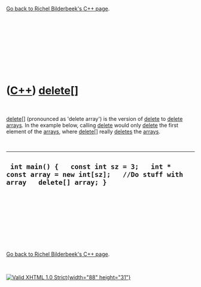 

[Go back to Richel Bilderbeek's C++ page](Cpp.htm).

 

 

 

 

 

([C++](Cpp.htm)) [delete\[\]](CppDeleteArray.htm)
=================================================

 

[delete\[\]](CppDeleteArray.htm) (pronounced as 'delete array') is the
version of [delete](CppDelete.htm) to [delete](CppDelete.htm)
[arrays](CppArray.htm). In the example below, calling
[delete](CppDelete.htm) would only [delete](CppDelete.htm) the first
element of the [arrays](CppArray.htm), where
[delete\[\]](CppDeleteArray.htm) really [deletes](CppDelete.htm) the
[arrays](CppArray.htm).

 

  --------------------------------------------------------------------------------------------------------------------
  ` int main() {   const int sz = 3;   int * const array = new int[sz];   //Do stuff with array   delete[] array; }`
  --------------------------------------------------------------------------------------------------------------------

 

 

 

 

 

[Go back to Richel Bilderbeek's C++ page](Cpp.htm).



 

[![Valid XHTML 1.0 Strict](valid-xhtml10.png){width="88"
height="31"}](http://validator.w3.org/check?uri=referer)

